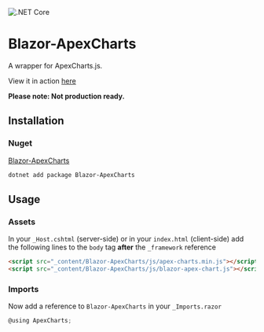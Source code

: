 ![.NET Core](https://github.com/joadan/Blazor-ApexCharts/workflows/.NET%20Core/badge.svg?branch=master)

# Blazor-ApexCharts
A wrapper for ApexCharts.js.

View it in action [here](https://joadan.github.io/Blazor-ApexCharts/basic-charts)

**Please note: Not production ready.**


## Installation
### Nuget
[Blazor-ApexCharts](https://www.nuget.org/packages/Blazor-ApexCharts/)

```bash
dotnet add package Blazor-ApexCharts
```

## Usage

### Assets
In your `_Host.cshtml` (server-side) or in your `index.html` (client-side) add the following lines to the `body` tag **after** the `_framework` reference

```html
<script src="_content/Blazor-ApexCharts/js/apex-charts.min.js"></script>
<script src="_content/Blazor-ApexCharts/js/blazor-apex-chart.js"></script>
```

### Imports
Now add a reference to `Blazor-ApexCharts` in your `_Imports.razor`
```csharp
@using ApexCharts;
```